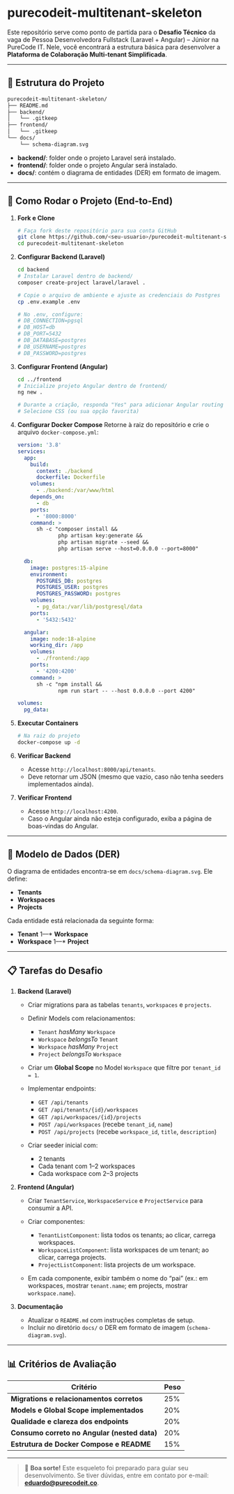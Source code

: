 # purecodeit-multitenant-skeleton

Este repositório serve como ponto de partida para o **Desafio Técnico** da vaga de
Pessoa Desenvolvedora Fullstack (Laravel + Angular) – Júnior na PureCode IT. Nele,
você encontrará a estrutura básica para desenvolver a **Plataforma de Colaboração
Multi-tenant Simplificada**.

---

## 📂 Estrutura do Projeto

```markdown
purecodeit-multitenant-skeleton/
├── README.md
├── backend/
│   └── .gitkeep
├── frontend/
│   └── .gitkeep
└── docs/
    └── schema-diagram.svg
````

- **backend/**: folder onde o projeto Laravel será instalado.
- **frontend/**: folder onde o projeto Angular será instalado.
- **docs/**: contém o diagrama de entidades (DER) em formato de imagem.

---

## 🚀 Como Rodar o Projeto (End-to-End)

1. **Fork e Clone**
   ```bash
   # Faça fork deste repositório para sua conta GitHub
   git clone https://github.com/<seu-usuario>/purecodeit-multitenant-skeleton.git
   cd purecodeit-multitenant-skeleton
    ````

2. **Configurar Backend (Laravel)**

   ```bash
   cd backend
   # Instalar Laravel dentro de backend/
   composer create-project laravel/laravel .

   # Copie o arquivo de ambiente e ajuste as credenciais do Postgres
   cp .env.example .env

   # No .env, configure:
   # DB_CONNECTION=pgsql
   # DB_HOST=db
   # DB_PORT=5432
   # DB_DATABASE=postgres
   # DB_USERNAME=postgres
   # DB_PASSWORD=postgres
   ```

3. **Configurar Frontend (Angular)**

   ```bash
   cd ../frontend
   # Inicialize projeto Angular dentro de frontend/
   ng new .

   # Durante a criação, responda "Yes" para adicionar Angular routing
   # Selecione CSS (ou sua opção favorita)
   ```

4. **Configurar Docker Compose**
   Retorne à raiz do repositório e crie o arquivo `docker-compose.yml`:

   ```yaml
   version: '3.8'
   services:
     app:
       build:
         context: ./backend
         dockerfile: Dockerfile
       volumes:
         - ./backend:/var/www/html
       depends_on:
         - db
       ports:
         - '8000:8000'
       command: >
         sh -c "composer install &&
                php artisan key:generate &&
                php artisan migrate --seed &&
                php artisan serve --host=0.0.0.0 --port=8000"

     db:
       image: postgres:15-alpine
       environment:
         POSTGRES_DB: postgres
         POSTGRES_USER: postgres
         POSTGRES_PASSWORD: postgres
       volumes:
         - pg_data:/var/lib/postgresql/data
       ports:
         - '5432:5432'

     angular:
       image: node:18-alpine
       working_dir: /app
       volumes:
         - ./frontend:/app
       ports:
         - '4200:4200'
       command: >
         sh -c "npm install &&
                npm run start -- --host 0.0.0.0 --port 4200"

   volumes:
     pg_data:
   ```

5. **Executar Containers**

   ```bash
   # Na raiz do projeto
   docker-compose up -d
   ```

6. **Verificar Backend**

    * Acesse `http://localhost:8000/api/tenants`.
    * Deve retornar um JSON (mesmo que vazio, caso não tenha seeders implementados ainda).

7. **Verificar Frontend**

    * Acesse `http://localhost:4200`.
    * Caso o Angular ainda não esteja configurado, exiba a página de boas-vindas do Angular.

---

## 📄 Modelo de Dados (DER)

O diagrama de entidades encontra-se em `docs/schema-diagram.svg`. Ele define:

* **Tenants**
* **Workspaces**
* **Projects**

Cada entidade está relacionada da seguinte forma:

* **Tenant** 1––\* **Workspace**
* **Workspace** 1––\* **Project**

---

## 📋 Tarefas do Desafio

1. **Backend (Laravel)**

    * Criar migrations para as tabelas `tenants`, `workspaces` e `projects`.
    * Definir Models com relacionamentos:

        * `Tenant` *hasMany* `Workspace`
        * `Workspace` *belongsTo* `Tenant`
        * `Workspace` *hasMany* `Project`
        * `Project` *belongsTo* `Workspace`
    * Criar um **Global Scope** no Model `Workspace` que filtre por `tenant_id = 1`.
    * Implementar endpoints:

        * `GET /api/tenants`
        * `GET /api/tenants/{id}/workspaces`
        * `GET /api/workspaces/{id}/projects`
        * `POST /api/workspaces` (recebe `tenant_id`, `name`)
        * `POST /api/projects` (recebe `workspace_id`, `title`, `description`)
    * Criar seeder inicial com:

        * 2 tenants
        * Cada tenant com 1–2 workspaces
        * Cada workspace com 2–3 projects

2. **Frontend (Angular)**

    * Criar `TenantService`, `WorkspaceService` e `ProjectService` para consumir a API.
    * Criar componentes:

        * `TenantListComponent`: lista todos os tenants; ao clicar, carrega workspaces.
        * `WorkspaceListComponent`: lista workspaces de um tenant; ao clicar, carrega projects.
        * `ProjectListComponent`: lista projects de um workspace.
    * Em cada componente, exibir também o nome do “pai” (ex.: em workspaces, mostrar `tenant.name`; em projects, mostrar `workspace.name`).

3. **Documentação**

    * Atualizar o `README.md` com instruções completas de setup.
    * Incluir no diretório `docs/` o DER em formato de imagem (`schema-diagram.svg`).

---

## 📊 Critérios de Avaliação

| Critério                                     | Peso |
| -------------------------------------------- | ---- |
| **Migrations e relacionamentos corretos**    | 25%  |
| **Models e Global Scope implementados**      | 20%  |
| **Qualidade e clareza dos endpoints**        | 20%  |
| **Consumo correto no Angular (nested data)** | 20%  |
| **Estrutura de Docker Compose e README**     | 15%  |

---

> 🚀 **Boa sorte!**
> Este esqueleto foi preparado para guiar seu desenvolvimento. Se tiver dúvidas, entre em contato por e-mail:
> **[eduardo@purecodeit.co](mailto:eduardo@purecodeit.co)**.
